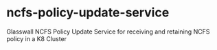# ncfs-policy-update-service
Glasswall NCFS Policy Update Service for receiving and retaining NCFS policy in a K8 Cluster
